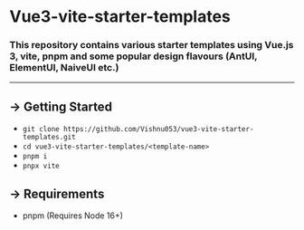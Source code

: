 # Vue3-vite-starter-templates

### This repository contains various starter templates using Vue.js 3, vite, pnpm and some popular design flavours (AntUI, ElementUI, NaiveUI etc.)

<hr/>

## -> Getting Started

- `git clone https://github.com/Vishnu053/vue3-vite-starter-templates.git`
- `cd vue3-vite-starter-templates/<template-name>`
- `pnpm i`
- `pnpx vite`
## -> Requirements

- pnpm (Requires Node 16+)